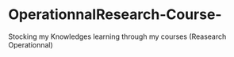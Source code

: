 # OperationnalResearch-Course-
Stocking my Knowledges learning through my courses (Reasearch Operationnal)
